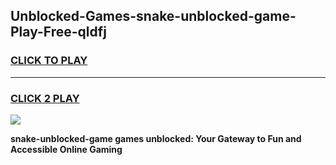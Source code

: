 
## Unblocked-Games-snake-unblocked-game-Play-Free-qldfj
<h3>
<a href="https://premium76.site?title=snake-unblocked-game&ref=10A">CLICK TO PLAY</a></h3>
<hr>

<h3>
<a href="https://premium76.site?title=snake-unblocked-game&ref=10A">CLICK 2 PLAY</a>
  
</h3>

<a href="https://premium76.site?title=snake-unblocked-game&ref=10A"><img src="https://clearcache.store/games.png"></a>


**snake-unblocked-game games unblocked: Your Gateway to Fun and Accessible Online Gaming**
